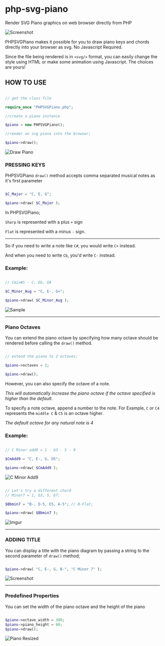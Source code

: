 # php-svg-piano
Render SVG Piano graphics on web browser directly from PHP

![Screenshot](https://i.imgur.com/SoccqnB.png)

PHPSVGPiano makes it possible for you to draw piano keys and chords directly into your browser as svg. No Javascript Required.

Since the file being rendered is in ```<svg/>``` format, you can easily change the style using HTML or make some animation using Javascript. The choices are yours!

## HOW TO USE

```php

// get the class file

require_once "PHPSVGPiano.php";

//create a piano instance

$piano = new PHPSVGPiano();

//render an svg piano into the browser;

$piano->draw();

```

![Draw Piano](https://i.imgur.com/1Xn0FIX.png)

### PRESSING KEYS

PHPSVGPiano ```draw()``` method accepts comma separated musical notes as it's first parameter

```php

$C_Major = "C, E, G";

$piano->draw( $C_Major );

```

In PHPSVGPiano;

```Sharp``` is represented with a plus ``` + ``` sign

```Flat``` is represented with a minus ```-``` sign. 

---

So if you need to write a note like ```C#```, you would write ```C+``` instead.

And when you need to write ```Cb```, you'd write ```C-``` instead.

### Example:

```php

// Cmin#5 - C, Eb, G#

$C_Minor_Aug = "C, E-, G+";

$piano->draw( $C_Minor_Aug );

```

![Sample](https://i.imgur.com/lpwYvla.png)

---

### Piano Octaves

You can extend the piano octave by specifying how many octave should be rendered before calling the ```draw()``` method.

```php

// extend the piano to 2 octaves;

$piano->octaves = 2;

$piano->draw();

```

However, you can also specify the octave of a note. 

*This will automatically increase the piano octave if the octave specified is higher than the default.*

To specify a note octave, append a number to the note. For Example, ```C``` or ```C4``` represents the ```middle C``` & ```C5``` is an octave higher.

*The default octave for any natural note is 4*

### Example:

```php

// C Minor add9 = 1 - b3 - 5 - 9

$CmAdd9 = "C, E-, G, D5";

$piano->draw( $CmAdd9 );

```

![C Minor Add9](https://i.imgur.com/Uz8skvx.png)

```php

// Let's try a different chord
// Minor7 = 1, b3, 5, b7;

$Bbmin7 = "B-, D-5, E5, A-5"; // B-Flat;

$piano->draw( $Bbmin7 );

```

![Imgur](https://i.imgur.com/rYRoVMV.png)

---

### ADDING TITLE

You can display a title with the piano diagram by passing a string to the second parameter of ```draw()``` method;

```php

$piano->draw( "C, E-, G, B-", "C Minor 7" );

```

![Screenshot](https://i.imgur.com/SoccqnB.png)

---

### Predefined Properties

You can set the width of the piano octave and the height of the piano

```php

$piano->octave_width = 300;
$piano->piano_height = 60;
$piano->draw();

```

![Piano Resized](https://i.imgur.com/Kw0LDAS.png)


